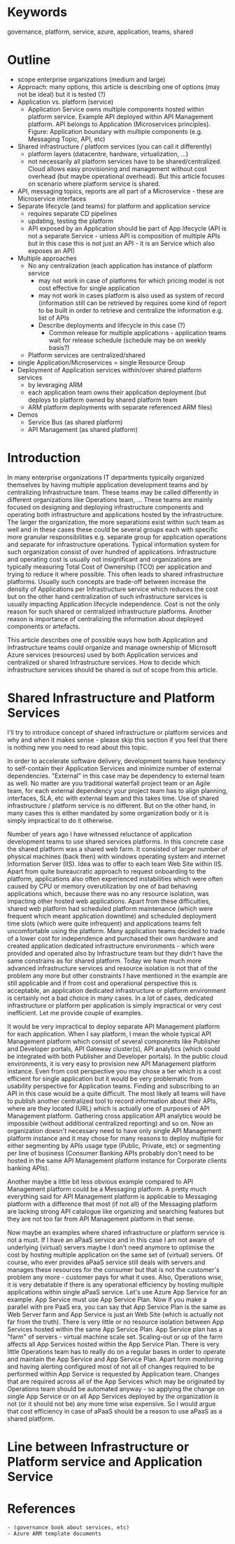 # Keywords
governance, platform, service, azure, application, teams, shared

# Outline

- scope enterprise organizations (medium and large)
- Approach: many options, this article is describing one of options (may not be ideal) but it is tested (?)
- Application vs. platform (service)
    - Application Service owns multiple components hosted within platform service. Example API deployed within API Management platform. API belongs to Application (Microservices principles). Figure: Application boundary with multiple components (e.g. Messaging Topic, API, etc)
- Shared infrastructure / platform services (you can call it differently)
    - platform layers (datacentre, hardware, virtualization, ...)
    - not necessarily all platform services have to be shared/centralized. Cloud allows easy provisioning and management without cost overhead (but maybe operational overhead). But this article focuses on scenario where platform service is shared.
- API, messaging topics, reports are all part of a Microservice - these are Microservice interfaces 
- Separate lifecycle (and teams) for platform and application service
    - requires separate CD pipelines
    - updating, testing the platform
    - API exposed by an Application should be part of App lifecycle (API is not a separate Service - unless API is composition of multiple APIs but in this case this is not just an API - it is an Service which also exposes an API)
- Multiple approaches
    - No any centralization (each application has instance of platform service 
        - may not work in case of platforms for which pricing model is not cost effective for single application
        - may not work in cases platform is also used as system of record (information still can be retrieved by requires some kind of report to be built in order to retrieve and centralize the information e.g. list of APIs
        - Describe deployments and lifecycle in this case (?)
            - Common release for multiple applications - application teams wait for release schedule (schedule may be on weekly basis?)
    - Platform services are centralized/shared
- single Application/Microservices = single Resource Group
- Deployment of Application services within/over shared platform services 
    - by leveraging ARM
    - each application team owns their application deployment (but deploys to platform owned by shared platform team
    - ARM platform deployments with separate referenced ARM files)
- Demos
    - Service Bus (as shared platform)
    - API Management (as shared platform)

# Introduction
  
In many enterprise organizations IT departments typically organized themselves by having multiple application development teams and by centralizing Infrastructure team. These teams may be called differently in different organizations like Operations team, ... These teams are mainly focused on designing and deploying infrastructure components and operating both infrastructure and applications hosted by the infrastructure. 
The larger the organization, the more separations exist within such team as well and in these cases these could be several groups each with specific more granular responsibilities e.g. separate group for application operations and separate for infrastructure operations.
Typical information system for such organization consist of over hundred of applications. Infrastructure and operating cost is usually not insignificant and organizations are typically measuring Total Cost of Ownership (TCO) per application and trying to reduce it where possible. This often leads to shared infrastructure platforms. Usually such concepts are trade-off between increase the density of Applications per Infrastructure service which reduces the cost but on the other hand centralization of such infrastructure services is usually impacting Application lifecycle independence.
Cost is not the only reason for such shared or centralized infrastructure platforms. Another reason is importance of centralizing the information about deployed components or artefacts. 

This article describes one of possible ways how both Application and Infrastructure teams could organize and manage ownership of Microsoft Azure services (resources) used by both Application services and centralized or shared Infrastructure services. 
How to decide which infrastructure services should be shared is out of scope from this article.

# Shared Infrastructure and Platform Services

I'll try to introduce concept of shared infrastructure or platform services and why and when it makes sense - please skip this section if you feel that there is nothing new you need to read about this topic.

In order to accelerate software delivery, development teams have tendency to self-contain their Application Services and minimize number of external dependencies. "External" in this case may be dependency to external team as well. No matter are you traditional waterfall project team or an Agile team, for each external dependency your project team has to align planning, interfaces, SLA, etc with external team and this takes time. Use of shared infrastructure / platform service is no different.
But on the other hand, in many cases this is either mandated by some organization body or it is simply impractical to do it otherwise.

Number of years ago I have witnessed reluctance of application development teams to use shared services platforms. In this concrete case the shared platform was a shared web farm. It consisted of larger number of physical machines (back then) with windows operating system and internet Information Server (IIS). Idea was to offer to each team Web Site within IIS. Apart from quite bureaucratic approach to request onboarding to the platform, applications also often experienced instabilities which were often caused by CPU or memory overutilization by one of bad behaving applications which, because there was no any resource isolation, was impacting other hosted web applications. Apart from these difficulties, shared web platform had scheduled platform maintenance (which were frequent which meant application downtime) and scheduled deployment time slots (which were quite infrequent) and applications teams felt uncomfortable using the platform. Many application teams decided to trade of a lower cost for independence and purchased their own hardware and created application dedicated infrastructure environments - which were provided and operated also by Infrastructure team but they didn't have the same constrains as for shared platform.
Today we have much more advanced infrastructure services and resource isolation is not that of the problem any more but other constraints I have mentioned in the example are still applicable and if from cost and operational perspective this is acceptable, an application dedicated infrastructure or platform environment is certainly not a bad choice in many cases. In a lot of cases, dedicated infrastructure or platform per application is simply impractical or very cost inefficient. Let me provide couple of examples.

It would be very impractical to deploy separate API Management platform for each application. When I say platform, I mean the whole typical API Management platform which consist of several components like Publisher and Developer portals, API Gateway cluster(s), API analytics (which could be integrated with both Publisher and Developer portals). In the public cloud environments, it is very easy to provision new API Management platform instance. Even from cost perspective you may chose a tier which is a cost efficient for single application but it would be very problematic from usability perspective for Application teams. Finding and subscribing to an API in this case would be a quite difficult. The most likely all teams will have to publish another centralized tool to record information about their APIs, where are they located (URL) which is actually one of purposes of API Management platform. Gathering cross application API analytics would be impossible (without additional centralized reporting) and so on.
Now an organization doesn't necessary need to have only single API Management platform instance and it may chose for many reasons to deploy multiple for either segmenting by APIs usage type (Public, Private, etc) or segmenting per line of business (Consumer Banking APIs probably don't need to be hosted in the same API Management platform instance for Corporate clients banking APIs).

Another maybe a little bit less obvious example compared to API Management platform could be a Messaging platform. A pretty much everything said for API Management platform is applicable to Messaging platform with a difference that most (if not all) of the Messaging platform are lacking strong API catalogue like organizing and searching features but they are not too far from API Management platform in that sense.

Now maybe an examples where shared infrastructure or platform service is not a must.
If I have an aPaaS service and in this case I am not aware of underlying (virtual) servers maybe I don't need anymore to optimise the cost by hosting multiple application on the same set of (virtual) servers. Of course, who ever provides aPaaS service still deals with servers and manages these resources for the consumer but that is not the customer's problem any more - customer pays for what it uses.
Also, Operations wise, it is very debatable if there is any operational efficiency by hosting multiple applications within single aPaaS service.
Let's use Azure App Service for an example. App Service must use App Service Plan. Now if you make a parallel with pre PaaS era, you can say that App Service Plan is the same as Web Server farm and App Service is just an Web Site (which is actually not far from the truth). There is very little or no resource isolation between App Services hosted within the same App Service Plan. App Service plan has a "farm" of servers - virtual machine scale set. Scaling-out or up of the farm affects all App Services hosted within the App Service Plan.
There is very little Operations team has to really do on a regular bases in order to operate and maintain the App Service and App Service Plan. Apart form monitoring and having alerting configured most of not all of changes required to be performed within App Service is requested by Application team. Changes that are required across all of the App Services which may be originated by Operations team should be automated anyway - so applying the change on single App Service or on all App Services deployed by the organization is not (or it should not be) any more time wise expensive.
So I would argue that cost efficiency in case of aPaaS should be a reason to use aPaaS as a shared platform.

# Line between Infrastructure or Platform service and Application Service

# References 
    - (governance book about services, etc)
    - Azure ARM template documents

